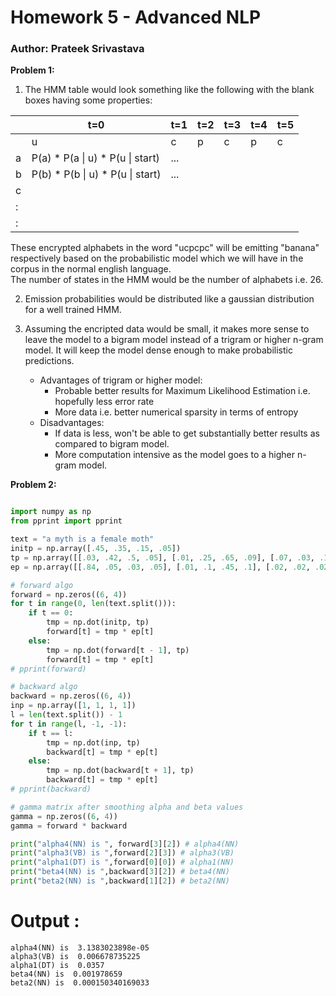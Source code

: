 # Homework 5  - Advanced NLP 
### Author: Prateek Srivastava

<b>Problem 1:</b>

 1. The HMM table would look something like the following with the blank boxes having some properties:

|       | t=0   | t=1   |t=2    |t=3    |t=4    |t=5    |
| ---   | ---   | ---   | ---   | ---   | ---   | ---   |
|       | u     | c     | p     | c     | p     | c     |
|a      | P(a) * P(a &#124; u) * P(u &#124; start) | ...
|b      | P(b) * P(b &#124; u) * P(u &#124; start) | ...
|c      |
|:      |
|:      |   

These  encrypted alphabets in the word "ucpcpc" will be emitting "banana" respectively based on the probabilistic model which we will have in the corpus in the normal english language.  
The number of states in the HMM would be the number of alphabets i.e. 26.

2. Emission probabilities would be distributed like a gaussian distribution for a well trained HMM.

3. Assuming the encripted data would be small, it makes more sense to leave the model to a bigram model instead of a trigram or higher n-gram model. It will keep the model dense enough to make probabilistic predictions.
    + Advantages of trigram or higher model:
        - Probable better results for Maximum Likelihood Estimation i.e. hopefully less error rate
        - More data i.e. better numerical sparsity in terms of entropy
    + Disadvantages:
        -  If data is less, won't be able to get substantially better results as compared to bigram model.
        - More computation intensive as the model goes to a higher n-gram model.

<b>Problem 2:</b>

```python

import numpy as np
from pprint import pprint

text = "a myth is a female moth"
initp = np.array([.45, .35, .15, .05])
tp = np.array([[.03, .42, .5, .05], [.01, .25, .65, .09], [.07, .03, .15, .75], [.3, .25, .15, .3]])
ep = np.array([[.84, .05, .03, .05], [.01, .1, .45, .1], [.02, .02, .02, .6], [.84, .05, .03, .05],[.01, .7, .25, .05], [.12, .13, .25, .2]])

# forward algo
forward = np.zeros((6, 4))
for t in range(0, len(text.split())):
    if t == 0:
        tmp = np.dot(initp, tp)
        forward[t] = tmp * ep[t]
    else:
        tmp = np.dot(forward[t - 1], tp)
        forward[t] = tmp * ep[t]
# pprint(forward)

# backward algo
backward = np.zeros((6, 4))
inp = np.array([1, 1, 1, 1])
l = len(text.split()) - 1
for t in range(l, -1, -1):
    if t == l:
        tmp = np.dot(inp, tp)
        backward[t] = tmp * ep[t]
    else:
        tmp = np.dot(backward[t + 1], tp)
        backward[t] = tmp * ep[t]
# pprint(backward)

# gamma matrix after smoothing alpha and beta values
gamma = np.zeros((6, 4))
gamma = forward * backward

print("alpha4(NN) is ", forward[3][2]) # alpha4(NN)
print("alpha3(VB) is ",forward[2][3]) # alpha3(VB)
print("alpha1(DT) is ",forward[0][0]) # alpha1(NN)
print("beta4(NN) is ",backward[3][2]) # beta4(NN)
print("beta2(NN) is ",backward[1][2]) # beta2(NN)
```

# Output :
```
alpha4(NN) is  3.1383023898e-05
alpha3(VB) is  0.006678735225
alpha1(DT) is  0.0357
beta4(NN) is  0.001978659
beta2(NN) is  0.000150340169033
```
